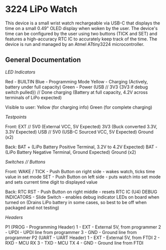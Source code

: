 # 3224 LiPo Watch

This device is a small wrist watch rechargeable via USB-C that displays the time on a small 0.49" OLED display when woken by the user. The device's time can be configured by the user using two buttons (TICK and SET) and features a high-accuracy RTC IC to accurately keep track of the time. The device is run and managed by an Atmel ATtiny3224 microcontroller.

## General Documentation

*LED Indicators*

Red - BUILTIN
Blue - Programming Mode
Yellow - Charging (Actively, battery under full capacity)
Green - Power (USB // 3V3 {3V3 if debug switch pulled}) // Done charging (Battery at full capacity, 4.2V across terminals of LiPo expected)

Visible to user:
Yellow (for charging info)
Green (for complete charging)

*Testpoints*

Front:
EXT // 5V0 (External VCC, 5V Expected)
3V3 (Buck converted 3.3V, 3.3V Expected)
USB // 5V0 (USB-C Sourced VCC, 5V Expected)
Ground (x2)

Back:
BAT + (LiPo Battery Positive Terminal, 3.2V to 4.2V Expected)
BAT - (LiPo Battery Negative Terminal, Ground Expected)
Ground (x2)

*Switches // Buttons*

Front:
WAKE / TICK - Push Button on right side - wakes watch, ticks time value in set mode
SET - Push Button on left side - puts watch into set mode and sets current time digit to displayed value

Back:
RTC RST - Push Button on right middle - resets RTC IC (U4)
DEBUG INDICATORS - Slide Switch - enables debug indicator LEDs on board when turned on (Drains LiPo battery in some cases, so best to be off when packaged and not testing)

*Headers*

P1 (PROG - Programming Header)
1 - EXT - External 5V, from programmer
2 - UPDI - UPDI line from programmer
3 - GND - Ground line from programmer
P2 (UART - UART Header)
1 - EXT - External 5V, from FTDI
2 - RXD - MCU RX
3 - TXD - MCU TX
4 - GND - Ground line from FTDI
